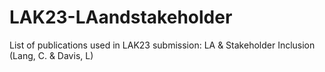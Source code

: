 # LAK23-LAandstakeholder
List of publications used in LAK23 submission: LA &amp; Stakeholder Inclusion (Lang, C. &amp; Davis, L)
